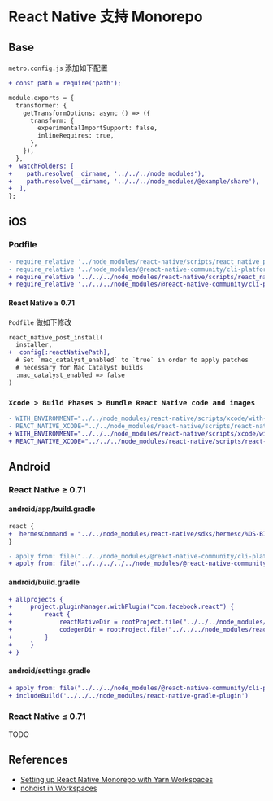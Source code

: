 # React Native 支持 Monorepo

## Base

`metro.config.js` 添加如下配置

```diff
+ const path = require('path');

module.exports = {
  transformer: {
    getTransformOptions: async () => ({
      transform: {
        experimentalImportSupport: false,
        inlineRequires: true,
      },
    }),
  },
+  watchFolders: [
+    path.resolve(__dirname, '../../../node_modules'),
+    path.resolve(__dirname, '../../../node_modules/@example/share'),
+  ],
};
```

## iOS

### Podfile

```diff
- require_relative '../node_modules/react-native/scripts/react_native_pods'
- require_relative '../node_modules/@react-native-community/cli-platform-ios/native_modules'
+ require_relative '../../../node_modules/react-native/scripts/react_native_pods'
+ require_relative '../../../node_modules/@react-native-community/cli-platform-ios/native_modules'
```

#### React Native ≥ 0.71

`Podfile` 做如下修改

```diff
react_native_post_install(
  installer,
+  config[:reactNativePath],
  # Set `mac_catalyst_enabled` to `true` in order to apply patches
  # necessary for Mac Catalyst builds
  :mac_catalyst_enabled => false
)
```

### `Xcode > Build Phases > Bundle React Native code and images`

```diff
- WITH_ENVIRONMENT="../../node_modules/react-native/scripts/xcode/with-environment.sh"
- REACT_NATIVE_XCODE="../../node_modules/react-native/scripts/react-native-xcode.sh"
+ WITH_ENVIRONMENT="../../../node_modules/react-native/scripts/xcode/with-environment.sh"
+ REACT_NATIVE_XCODE="../../../node_modules/react-native/scripts/react-native-xcode.sh"
```

## Android

### React Native ≥ 0.71

#### android/app/build.gradle

```diff
react {
+  hermesCommand = "../../node_modules/react-native/sdks/hermesc/%OS-BIN%/hermesc"
}

- apply from: file("../../node_modules/@react-native-community/cli-platform-android/native_modules.gradle"); applyNativeModulesAppBuildGradle(project)
+ apply from: file("../../../../../node_modules/@react-native-community/cli-platform-android/native_modules.gradle"); applyNativeModulesAppBuildGradle(project)
```

#### android/build.gradle

```diff
+ allprojects {
+     project.pluginManager.withPlugin("com.facebook.react") {
+         react {
+             reactNativeDir = rootProject.file("../../../node_modules/react-native/")
+             codegenDir = rootProject.file("../../../node_modules/react-native-codegen/")
+         }
+     }
+ }
```

#### android/settings.gradle

```diff
+ apply from: file("../../../node_modules/@react-native-community/cli-platform-android/native_modules.gradle"); applyNativeModulesSettingsGradle(settings)
+ includeBuild('../../../node_modules/react-native-gradle-plugin')
```

### React Native ≤ 0.71

TODO

## References

- [Setting up React Native Monorepo with Yarn Workspaces](https://www.callstack.com/blog/setting-up-react-native-monorepo-with-yarn-workspaces)
- [nohoist in Workspaces](https://classic.yarnpkg.com/blog/2018/02/15/nohoist/)
